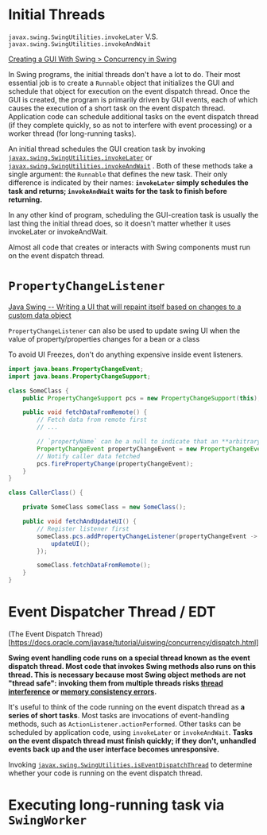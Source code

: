 
# Initial Threads

`javax.swing.SwingUtilities.invokeLater` V.S. `javax.swing.SwingUtilities.invokeAndWait`

[Creating a GUI With Swing > Concurrency in Swing](https://docs.oracle.com/javase/tutorial/uiswing/concurrency/initial.html)

In Swing programs, the initial threads don't have a lot to do. Their most essential job is to create a `Runnable` object that initializes the GUI and schedule that object for execution on the event dispatch thread. Once the GUI is created, the program is primarily driven by GUI events, each of which causes the execution of a short task on the event dispatch thread. Application code can schedule additional tasks on the event dispatch thread (if they complete quickly, so as not to interfere with event processing) or a worker thread (for long-running tasks).

An initial thread schedules the GUI creation task by invoking [`javax.swing.SwingUtilities.invokeLater`](https://docs.oracle.com/javase/8/docs/api/javax/swing/SwingUtilities.html#invokeLater-java.lang.Runnable-) or [`javax.swing.SwingUtilities.invokeAndWait`](https://docs.oracle.com/javase/8/docs/api/javax/swing/SwingUtilities.html#invokeAndWait-java.lang.Runnable-) . Both of these methods take a single argument: the `Runnable` that defines the new task. Their only difference is indicated by their names: **`invokeLater` simply schedules the task and returns; `invokeAndWait` waits for the task to finish before returning.**

In any other kind of program, scheduling the GUI-creation task is usually the last thing the initial thread does, so it doesn't matter whether it uses invokeLater or invokeAndWait.

Almost all code that creates or interacts with Swing components must run on the event dispatch thread.

# `PropertyChangeListener`

[Java Swing -- Writing a UI that will repaint itself based on changes to a custom data object](https://stackoverflow.com/questions/9762747/java-swing-writing-a-ui-that-will-repaint-itself-based-on-changes-to-a-custom)

`PropertyChangeListener` can also be used to update swing UI when the value of property/properties changes for a bean or a class

To avoid UI Freezes, don't do anything expensive inside event listeners.


```java
import java.beans.PropertyChangeEvent;
import java.beans.PropertyChangeSupport;

class SomeClass {
    public PropertyChangeSupport pcs = new PropertyChangeSupport(this);

    public void fetchDataFromRemote() {
        // Fetch data from remote first
        // ...

        // `propertyName` can be a null to indicate that an **arbitrary** set of if its properties have changed. In this case the old and new values should also be null.
        PropertyChangeEvent propertyChangeEvent = new PropertyChangeEvent(this, null, null, null);
        // Notify caller data fetched
        pcs.firePropertyChange(propertyChangeEvent);
    }
}

class CallerClass() {

    private SomeClass someClass = new SomeClass();

    public void fetchAndUpdateUI() {
        // Register listener first 
        someClass.pcs.addPropertyChangeListener(propertyChangeEvent -> {
            updateUI();
        });

        someClass.fetchDataFromRemote();
    }
}

```


# Event Dispatcher Thread / EDT

(The Event Dispatch Thread)[https://docs.oracle.com/javase/tutorial/uiswing/concurrency/dispatch.html]

**Swing event handling code runs on a special thread known as the event dispatch thread. Most code that invokes Swing methods also runs on this thread. This is necessary because most Swing object methods are not "thread safe": invoking them from multiple threads risks [thread interference](https://docs.oracle.com/javase/tutorial/essential/concurrency/interfere.html) or [memory consistency errors](https://docs.oracle.com/javase/tutorial/essential/concurrency/memconsist.html).**

It's useful to think of the code running on the event dispatch thread as **a series of short tasks**. Most tasks are invocations of event-handling methods, such as `ActionListener.actionPerformed`. Other tasks can be scheduled by application code, using `invokeLater` or `invokeAndWait`. **Tasks on the event dispatch thread must finish quickly; if they don't, unhandled events back up and the user interface becomes unresponsive.**

Invoking [`javax.swing.SwingUtilities.isEventDispatchThread`](https://docs.oracle.com/javase/8/docs/api/javax/swing/SwingUtilities.html#isEventDispatchThread--) to determine whether your code is running on the event dispatch thread.



# Executing long-running task via `SwingWorker`








